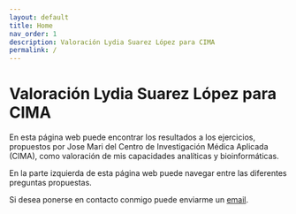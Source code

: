 ```yaml
---
layout: default
title: Home
nav_order: 1
description: Valoración Lydia Suarez López para CIMA
permalink: /
---
```



# Valoración Lydia Suarez López para CIMA




En esta página web puede encontrar los resultados a los ejercicios, propuestos por Jose Mari del Centro de Investigación Médica Aplicada (CIMA), como valoración de mis capacidades analíticas y bioinformáticas. 

En la parte izquierda de esta página web puede navegar entre las diferentes preguntas propuestas.

Si desea ponerse en contacto conmigo puede enviarme un [email](mailto:lydia.suarez97@gmail.com).
